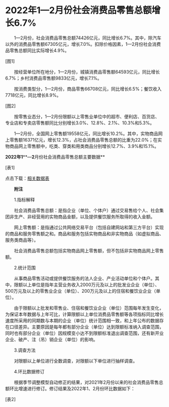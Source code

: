 # 2022年1—2月份社会消费品零售总额增长6.7%

　　1—2月份，社会消费品零售总额74426亿元，同比增长6.7%。其中，除汽车以外的消费品零售额67305亿元，增长7.0%。扣除价格因素，1—2月份社会消费品零售总额同比实际增长4.9%。

\[图1\]

　　按经营单位所在地分，1—2月份，城镇消费品零售额64593亿元，同比增长6.7%；乡村消费品零售额9833亿元，增长7.1%。

　　按消费类型分，1—2月份，商品零售66708亿元，同比增长6.5%；餐饮收入7718亿元，同比增长8.9%。

\[图2\]

　　按零售业态分，1—2月份限额以上零售业单位中的超市、便利店、百货店、专业店和专卖店零售额同比分别增长3.0%、12.8%、2.1%、10.3%和5.3%。

　　1—2月份，全国网上零售额19558亿元，同比增长10.2%。其中，实物商品网上零售额16371亿元，增长12.3%，占社会消费品零售总额的比重为22.0%；在实物商品网上零售额中，吃类、穿类和用类商品分别增长12.7%、3.9%和15.1%。

**2022****年****1****—****2****月份社会消费品零售总额主要数据**

\[表1\]

点击下载：[相关数据表](http://www.stats.gov.cn/sj/zxfb/202302/W020230203608132792011.xls)            

　　**附注**

　　1.指标解释

　　社会消费品零售总额：是指企业（单位、个体户）通过交易售给个人、社会集团非生产、非经营用的实物商品金额，以及提供餐饮服务所取得的收入金额。

　　网上零售额：是指通过公共网络交易平台（包括自建网站和第三方平台）实现的商品和服务零售额之和。商品和服务包括实物商品和非实物商品（如虚拟商品、服务类商品等）。

　　社会消费品零售总额包括实物商品网上零售额，但不包括非实物商品网上零售额。

　　2.统计范围

　　从事商品零售活动或提供餐饮服务的法人企业、产业活动单位和个体户。其中，限额以上单位是指年主营业务收入2000万元及以上的批发业企业（单位）、500万元及以上的零售业企业（单位）、200万元及以上的住宿和餐饮业企业（单位）。

　　由于限额以上批发和零售业、住宿和餐饮业企业（单位）范围每年发生变化，为保证本年数据与上年可比，计算限额以上单位消费品零售额等各项指标同比增长速度所采用的同期数与本期的企业（单位）统计范围相一致，和上年公布的数据存在口径差异。主要原因是每年都有部分企业（单位）达到限额标准纳入调查范围，同时也有部分企业（单位）因规模变小达不到限额标准退出调查范围，还有新开业企业、破产、注（吊）销企业（单位）的影响。

　　3.调查方法

　　对限额以上单位进行全数调查，对限额以下单位进行抽样调查。

　　4.环比数据修订

　　根据季节调整模型自动修正的结果，对2021年2月份以来的社会消费品零售总额环比增速进行修订。修订结果及2022年1、2月份环比数据如下：

\[表2\]